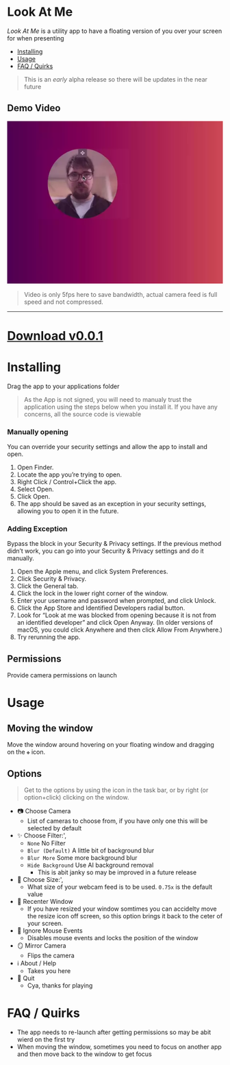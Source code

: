# Look At Me

_Look At Me_ is a utility app to have a floating version of you over your screen for when presenting

- [Installing](#installing)
- [Usage](#usage)
- [FAQ / Quirks](#faq)

> This is an _early_ alpha release so there will be updates in the near future

## Demo Video
![Demo video](look-at-me-001_demo.webp)
> Video is only 5fps here to save bandwidth, actual camera feed is full speed and not compressed.


----

# [Download v0.0.1](https://github.com/andersdn/lookatme/releases/download/v0.0.1/Look.At.Me-0.0.1.dmg)

# <a name="#installing"></a> Installing

Drag the app to your applications folder

> As the App is not signed, you will need to manualy trust the application using the steps below when you install it.
> If you have any concerns, all the source code is viewable

### Manually opening

You can override your security settings and allow the app to install and open.

1. Open Finder.
2. Locate the app you’re trying to open.
3. Right Click / Control+Click the app.
4. Select Open.
5. Click Open.
6. The app should be saved as an exception in your security settings, allowing you to open it in the future.

### Adding Exception

Bypass the block in your Security & Privacy settings. If the previous method didn’t work, you can go into your Security & Privacy settings and do it manually.

1. Open the Apple menu, and click System Preferences.
2. Click Security & Privacy.
3. Click the General tab.
4. Click the lock in the lower right corner of the window.
5. Enter your username and password when prompted, and click Unlock.
6. Click the App Store and Identified Developers radial button.
7. Look for “Look at me was blocked from opening because it is not from an identified developer” and click Open Anyway. (In older versions of macOS, you could click Anywhere and then click Allow From Anywhere.)
8. Try rerunning the app.

## Permissions

Provide camera permissions on launch

# <a name="#installing"></a> Usage

## Moving the window

Move the window around hovering on your floating window and dragging on the `✥` icon.

## Options

> Get to the options by using the icon in the task bar, or by right (or option+click) clicking on the window.

- 📷 Choose Camera
  -  List of cameras to choose from, if you have only one this will be selected by default
- ✨ Choose Filter:', 
    - `None` No Filter
    - `Blur (Default)` A little bit of background blur
    - `Blur More` Some more background blur
    - `Hide Background` Use AI background removal
        - This is abit janky so may be improved in a future release
- 📏 Choose Size:',
    -  What size of your webcam feed is to be used. `0.75x` is the default value
- 🤷 Recenter Window
    - If you have resized your window somtimes you can accidelty move the resize icon off screen, so this option brings it back to the ceter of your screen.
- 🐁 Ignore Mouse Events
    - Disables mouse events and locks the position of the window
- 🪞 Mirror Camera
    - Flips the camera
- ℹ️ About / Help
    - Takes you here
- 🚪 Quit
    - Cya, thanks for playing


# <a name="#faq"></a> FAQ / Quirks

- The app needs to re-launch after getting permissions so may be abit wierd on the first try
- When moving the window, sometimes you need to focus on another app and then move back to the window to get focus

